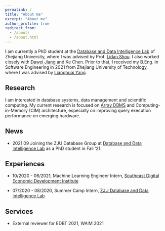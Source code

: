 ```yaml
---
permalink: /
title: "About me"
excerpt: "About me"
author_profile: true
redirect_from: 
  - /about/
  - /about.html
---
```

I am currently a PhD student at the [Database and Data Intelligence Lab](https://dilab-zju.github.io/) of Zhejiang University, where I was advised by Prof. [Lidan Shou](https://scholar.google.com/citations?user=0OlITuIAAAAJ). I also worked closely with [Dawei Jiang](https://scholar.google.com/citations?user=Y2MvjeMAAAAJ) and Ke Chen. Prior to that, I received my B.Eng. in Software Engineering in 2021 from Zhejiang University of Technology, where I was advised by [Lianghuai Yang](https://www.researchgate.net/profile/Liang-Yang-39).

## Research
I am interested in database systems, data management and scientific computing. My current research is focused on [Array DBMS](https://en.wikipedia.org/wiki/Array_DBMS) and Computing-in-Memory (CIM) architecture, especially on improving query execution performance on emerging hardware.

## News
- 2021.09 Joining the ZJU Database Group at [Database and Data Intelligence Lab](https://dilab-zju.github.io/) as a PhD student in Fall ‘21.


## Experiences
- 10/2020 - 06/2021, Machine Learning Engineer Intern, [Southeast Digital Economic Development Institute](http://www.sdedi.org.cn/)

- 07/2020 - 08/2020, Summer Camp Intern, [ZJU Database and Data Intelligence Lab](https://dilab-zju.github.io/)


## Services
- External reviewer for EDBT 2021, WAIM 2021